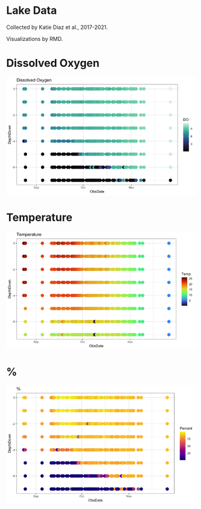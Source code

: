 Lake Data
================

Collected by Katie Diaz et al., 2017-2021.

Visualizations by RMD.

# Dissolved Oxygen

![](lakedata_files/figure-gfm/DO-1.png)<!-- -->

# Temperature

![](lakedata_files/figure-gfm/temp-1.png)<!-- -->

# %

![](lakedata_files/figure-gfm/percent-1.png)<!-- -->
